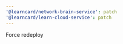 ```yaml
---
'@learncard/network-brain-service': patch
'@learncard/learn-cloud-service': patch
---
```


Force redeploy
